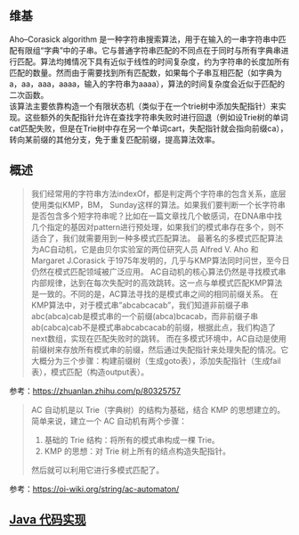 ## 维基
Aho–Corasick algorithm 是一种字符串搜索算法，用于在输入的一串字符串中匹配有限组“字典”中的子串。它与普通字符串匹配的不同点在于同时与所有字典串进行匹配。算法均摊情况下具有近似于线性的时间复杂度，约为字符串的长度加所有匹配的数量。然而由于需要找到所有匹配数，如果每个子串互相匹配（如字典为a，aa，aaa，aaaa，输入的字符串为aaaa），算法的时间复杂度会近似于匹配的二次函数。  
该算法主要依靠构造一个有限状态机（类似于在一个trie树中添加失配指针）来实现。这些额外的失配指针允许在查找字符串失败时进行回退（例如设Trie树的单词cat匹配失败，但是在Trie树中存在另一个单词cart，失配指针就会指向前缀ca），转向某前缀的其他分支，免于重复匹配前缀，提高算法效率。  
  
## 概述
> 我们经常用的字符串方法indexOf，都是判定两个字符串的包含关系，底层使用类似KMP，BM， Sunday这样的算法。如果我们要判断一个长字符串是否包含多个短字符串呢？比如在一篇文章找几个敏感词，在DNA串中找几个指定的基因对pattern进行预处理，如果我们的模式串存在多个，则不适合了，我们就需要用到一种多模式匹配算法。
> 最著名的多模式匹配算法为AC自动机，它是由贝尔实验室的两位研究人员 Alfred V. Aho 和 Margaret J.Corasick 于1975年发明的，几乎与KMP算法同时问世，至今日仍然在模式匹配领域被广泛应用。
> AC自动机的核心算法仍然是寻找模式串内部规律，达到在每次失配时的高效跳转。这一点与单模式匹配KMP算法是一致的。不同的是，AC算法寻找的是模式串之间的相同前缀关系。
> 在KMP算法中，对于模式串”abcabcacab”，我们知道非前缀子串abc(abca)cab是模式串的一个前缀(abca)bcacab，而非前缀子串ab(cabca)cab不是模式串abcabcacab的前缀，根据此点，我们构造了next数组，实现在匹配失败时的跳转。
> 而在多模式环境中，AC自动是使用前缀树来存放所有模式串的前缀，然后通过失配指针来处理失配的情况。它大概分为三个步骤：构建前缀树（生成goto表），添加失配指针（生成fail表），模式匹配（构造output表）。

参考：https://zhuanlan.zhihu.com/p/80325757  
  
> AC 自动机是以 Trie（字典树）的结构为基础，结合 KMP 的思想建立的。  
> 简单来说，建立一个 AC 自动机有两个步骤：  
> 1. 基础的 Trie 结构：将所有的模式串构成一棵 Trie。
> 2. KMP 的思想：对 Trie 树上所有的结点构造失配指针。
> 
> 然后就可以利用它进行多模式匹配了。

参考：https://oi-wiki.org/string/ac-automaton/  
  
## [Java 代码实现](./AhoCorasick.java)
